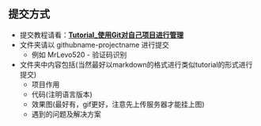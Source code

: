 ## 提交方式

- 提交教程请看：[**Tutorial_使用Git对自己项目进行管理**](https://github.com/MrLevo520/Mini-Python-Project/blob/master/MrLevo520-%E4%BD%BF%E7%94%A8Git%E5%AF%B9%E8%87%AA%E5%B7%B1%E9%A1%B9%E7%9B%AE%E8%BF%9B%E8%A1%8C%E7%AE%A1%E7%90%86/Tutorial_%E4%BD%BF%E7%94%A8Git%E5%AF%B9%E8%87%AA%E5%B7%B1%E9%A1%B9%E7%9B%AE%E8%BF%9B%E8%A1%8C%E7%AE%A1%E7%90%86.md)
- 文件夹请以 githubname-projectname 进行提交
  - 例如 MrLevo520 - 验证码识别
- 文件夹中内容包括(当然最好以markdown的格式进行类似tutorial的形式进行提交)
  - 项目作用
  - 代码(注明语言版本)
  - 效果图(最好有，gif更好，注意先上传服务器才能挂上图)
  - 遇到的问题及解决方案

